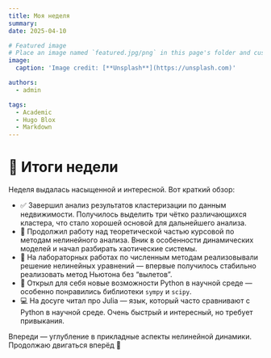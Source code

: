 ```yaml
---
title: Моя неделя
summary: 
date: 2025-04-10

# Featured image
# Place an image named `featured.jpg/png` in this page's folder and customize its options here.
image:
  caption: 'Image credit: [**Unsplash**](https://unsplash.com)'

authors:
  - admin

tags:
  - Academic
  - Hugo Blox
  - Markdown
---
```


# 📅 Итоги недели

Неделя выдалась насыщенной и интересной. Вот краткий обзор:

- ✅ Завершил анализ результатов кластеризации по данным недвижимости. Получилось выделить три чётко различающихся кластера, что стало хорошей основой для дальнейшего анализа.
- 📘 Продолжил работу над теоретической частью курсовой по методам нелинейного анализа. Вник в особенности динамических моделей и начал разбирать хаотические системы.
- 🧪 На лабораторных работах по численным методам реализовывали решение нелинейных уравнений — впервые получилось стабильно реализовать метод Ньютона без “вылетов”.
- 🔎 Открыл для себя новые возможности Python в научной среде — особенно понравились библиотеки `sympy` и `scipy`.
- 💻 На досуге читал про Julia — язык, который часто сравнивают с Python в научной среде. Очень быстрый и интересный, но требует привыкания.

Впереди — углубление в прикладные аспекты нелинейной динамики. Продолжаю двигаться вперёд 💪



